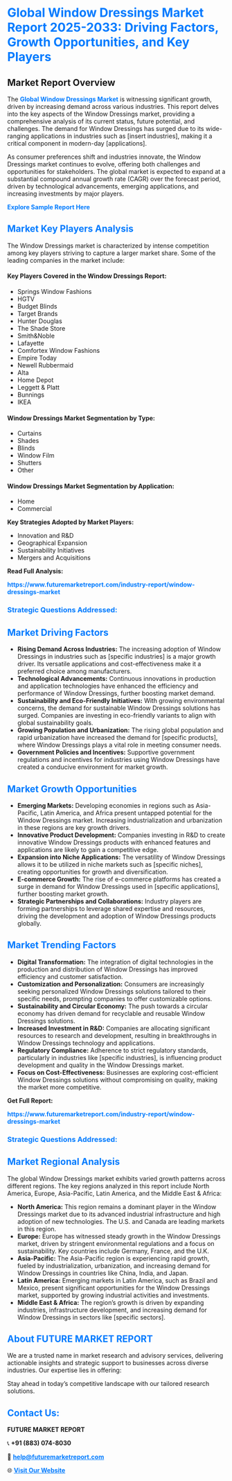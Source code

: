 <h1 style="color: #007BFF;">Global Window Dressings Market Report 2025-2033: Driving Factors, Growth Opportunities, and Key Players</h1>

<section id="overview">
<h2>Market Report Overview</h2>
<p>The <a href="https://www.futuremarketreport.com/industry-report/window-dressings-market" style="color: #007BFF; text-decoration: none;"><strong>Global Window Dressings Market</strong></a> is witnessing significant growth, driven by increasing demand across various industries. This report delves into the key aspects of the Window Dressings market, providing a comprehensive analysis of its current status, future potential, and challenges. The demand for Window Dressings has surged due to its wide-ranging applications in industries such as [insert industries], making it a critical component in modern-day [applications].</p>
<p>As consumer preferences shift and industries innovate, the Window Dressings market continues to evolve, offering both challenges and opportunities for stakeholders. The global market is expected to expand at a substantial compound annual growth rate (CAGR) over the forecast period, driven by technological advancements, emerging applications, and increasing investments by major players.</p>
</section>

<section id="overview">
<p><a href="https://www.futuremarketreport.com/request-sample/reportId=105347" style="color: #007BFF; text-decoration: none;"><strong>Explore Sample Report Here</strong></a></p>
</section>

<section id="key-players">
<h2 style="color: #007BFF;">Market Key Players Analysis</h2>
<p>The Window Dressings market is characterized by intense competition among key players striving to capture a larger market share. Some of the leading companies in the market include:</p>
<h4>Key Players Covered in the Window Dressings Report:</h4>
<ul><li>Springs Window Fashions</li><li>HGTV</li><li>Budget Blinds</li><li>Target Brands</li><li>Hunter Douglas</li><li>The Shade Store</li><li>Smith&amp;Noble</li><li>Lafayette</li><li>Comfortex Window Fashions</li><li>Empire Today</li><li>Newell Rubbermaid</li><li>Alta</li><li>Home Depot</li><li>Leggett &amp; Platt</li><li>Bunnings</li><li>IKEA</li></ul>
<h4>Window Dressings Market Segmentation by Type:</h4>
<ul><li>Curtains</li><li>Shades</li><li>Blinds</li><li>Window Film</li><li>Shutters</li><li>Other</li></ul>

<h4>Window Dressings Market Segmentation by Application:</h4>
<ul><li>Home</li><li>Commercial</li></ul>
<p><strong>Key Strategies Adopted by Market Players:</strong></p>
<ul>
<li>Innovation and R&D</li>
<li>Geographical Expansion</li>
<li>Sustainability Initiatives</li>
<li>Mergers and Acquisitions</li>
</ul>
</section>

<section>
<p><strong>Read Full Analysis: </strong></p><a href="https://www.futuremarketreport.com/industry-report/window-dressings-market" style="color: #007BFF; text-decoration: none;"><strong>https://www.futuremarketreport.com/industry-report/window-dressings-market</strong></a>
<h3 style="color: #007BFF;">Strategic Questions Addressed:</h3>
</section>

<section id="driving-factors">
<h2 style="color: #007BFF;">Market Driving Factors</h2>
<ul>
<li><strong>Rising Demand Across Industries:</strong> The increasing adoption of Window Dressings in industries such as [specific industries] is a major growth driver. Its versatile applications and cost-effectiveness make it a preferred choice among manufacturers.</li>
<li><strong>Technological Advancements:</strong> Continuous innovations in production and application technologies have enhanced the efficiency and performance of Window Dressings, further boosting market demand.</li>
<li><strong>Sustainability and Eco-Friendly Initiatives:</strong> With growing environmental concerns, the demand for sustainable Window Dressings solutions has surged. Companies are investing in eco-friendly variants to align with global sustainability goals.</li>
<li><strong>Growing Population and Urbanization:</strong> The rising global population and rapid urbanization have increased the demand for [specific products], where Window Dressings plays a vital role in meeting consumer needs.</li>
<li><strong>Government Policies and Incentives:</strong> Supportive government regulations and incentives for industries using Window Dressings have created a conducive environment for market growth.</li>
</ul>
</section>

<section id="growth-opportunities">
<h2 style="color: #007BFF;">Market Growth Opportunities</h2>
<ul>
<li><strong>Emerging Markets:</strong> Developing economies in regions such as Asia-Pacific, Latin America, and Africa present untapped potential for the Window Dressings market. Increasing industrialization and urbanization in these regions are key growth drivers.</li>
<li><strong>Innovative Product Development:</strong> Companies investing in R&D to create innovative Window Dressings products with enhanced features and applications are likely to gain a competitive edge.</li>
<li><strong>Expansion into Niche Applications:</strong> The versatility of Window Dressings allows it to be utilized in niche markets such as [specific niches], creating opportunities for growth and diversification.</li>
<li><strong>E-commerce Growth:</strong> The rise of e-commerce platforms has created a surge in demand for Window Dressings used in [specific applications], further boosting market growth.</li>
<li><strong>Strategic Partnerships and Collaborations:</strong> Industry players are forming partnerships to leverage shared expertise and resources, driving the development and adoption of Window Dressings products globally.</li>
</ul>
</section>

<section id="trending-factors">
<h2 style="color: #007BFF;">Market Trending Factors</h2>
<ul>
<li><strong>Digital Transformation:</strong> The integration of digital technologies in the production and distribution of Window Dressings has improved efficiency and customer satisfaction.</li>
<li><strong>Customization and Personalization:</strong> Consumers are increasingly seeking personalized Window Dressings solutions tailored to their specific needs, prompting companies to offer customizable options.</li>
<li><strong>Sustainability and Circular Economy:</strong> The push towards a circular economy has driven demand for recyclable and reusable Window Dressings solutions.</li>
<li><strong>Increased Investment in R&D:</strong> Companies are allocating significant resources to research and development, resulting in breakthroughs in Window Dressings technology and applications.</li>
<li><strong>Regulatory Compliance:</strong> Adherence to strict regulatory standards, particularly in industries like [specific industries], is influencing product development and quality in the Window Dressings market.</li>
<li><strong>Focus on Cost-Effectiveness:</strong> Businesses are exploring cost-efficient Window Dressings solutions without compromising on quality, making the market more competitive.</li>
</ul>
</section>

<section>
<p><strong>Get Full Report: </strong></p><a href="https://www.futuremarketreport.com/industry-report/window-dressings-market" style="color: #007BFF; text-decoration: none;"><strong>https://www.futuremarketreport.com/industry-report/window-dressings-market</strong></a>
<h3 style="color: #007BFF;">Strategic Questions Addressed:</h3>
</section>


<section id="regional-analysis">
<h2 style="color: #007BFF;">Market Regional Analysis</h2>
<p>The global Window Dressings market exhibits varied growth patterns across different regions. The key regions analyzed in this report include North America, Europe, Asia-Pacific, Latin America, and the Middle East & Africa:</p>
<ul>
<li><strong>North America:</strong> This region remains a dominant player in the Window Dressings market due to its advanced industrial infrastructure and high adoption of new technologies. The U.S. and Canada are leading markets in this region.</li>
<li><strong>Europe:</strong> Europe has witnessed steady growth in the Window Dressings market, driven by stringent environmental regulations and a focus on sustainability. Key countries include Germany, France, and the U.K.</li>
<li><strong>Asia-Pacific:</strong> The Asia-Pacific region is experiencing rapid growth, fueled by industrialization, urbanization, and increasing demand for Window Dressings in countries like China, India, and Japan.</li>
<li><strong>Latin America:</strong> Emerging markets in Latin America, such as Brazil and Mexico, present significant opportunities for the Window Dressings market, supported by growing industrial activities and investments.</li>
<li><strong>Middle East & Africa:</strong> The region’s growth is driven by expanding industries, infrastructure development, and increasing demand for Window Dressings in sectors like [specific sectors].</li>
</ul>
</section>

<footer>
<h2 style="color: #007BFF;">About FUTURE MARKET REPORT</h2>
<p>We are a trusted name in market research and advisory services, delivering actionable insights and strategic support to businesses across diverse industries. Our expertise lies in offering:</p>

<p>Stay ahead in today’s competitive landscape with our tailored research solutions.</p>

<h2 style="color: #007BFF;">Contact Us:</h2>
<p><strong>FUTURE MARKET REPORT</strong></p>
<p>📞 <strong>+91 (883) 074-8030</strong></p>
<p>📧 <strong><a href="mailto:help@futuremarketreport.com" style="color: #007BFF;">help@futuremarketreport.com</a></strong></p>
<p>🌐 <strong><a href="https://www.futuremarketreport.com/" style="color: #007BFF;">Visit Our Website</a></strong></p>
</footer>